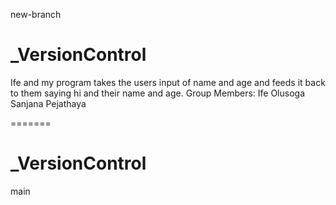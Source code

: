  new-branch
# _VersionControl
Ife and my program takes the users input of name and age and feeds it back to them saying hi and their name and age. 
Group Members: 
Ife Olusoga
Sanjana Pejathaya


=======
# _VersionControl
main

